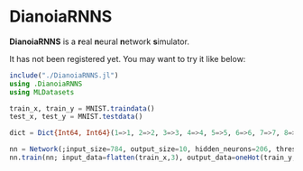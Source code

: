 # DianoiaRNNS

**DianoiaRNNS** is a **r**eal **n**eural **n**etwork **s**imulator. 

It has not been registered yet. You may want to try it like below:

```julia
include("./DianoiaRNNS.jl")
using .DianoiaRNNS
using MLDatasets

train_x, train_y = MNIST.traindata()
test_x, test_y = MNIST.testdata()

dict = Dict{Int64, Int64}(1=>1, 2=>2, 3=>3, 4=>4, 5=>5, 6=>6, 7=>7, 8=>8, 9=>9, 0=>10)

nn = Network(;input_size=784, output_size=10, hidden_neurons=206, threshold=0.35, droprate=0.1, max_runtime=15)
nn.train(nn; input_data=flatten(train_x,3), output_data=oneHot(train_y,10,dict), epochs=10, α=0.02, γ=0.5, label=8, batch=128, monitor="examples")
```

